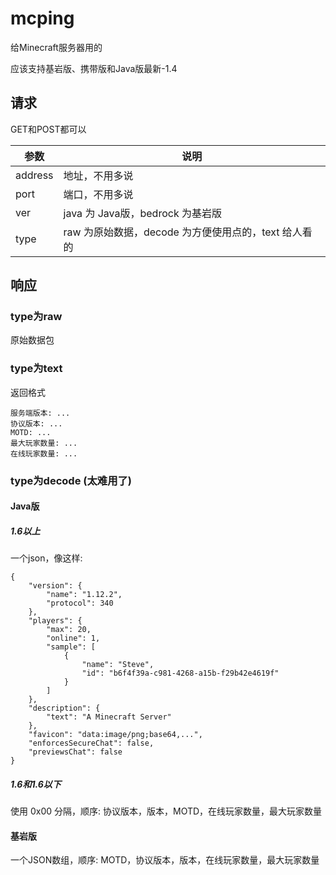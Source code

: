 # mcping
给Minecraft服务器用的

应该支持基岩版、携带版和Java版最新-1.4

## 请求
GET和POST都可以

| 参数 | 说明 |
| --- | ----------- |
| address | 地址，不用多说 |
| port | 端口，不用多说 |
| ver | java 为 Java版，bedrock 为基岩版 |
| type | raw 为原始数据，decode 为方便使用点的，text 给人看的 |

## 响应
### type为raw
原始数据包
### type为text
返回格式
```
服务端版本: ...
协议版本: ...
MOTD: ...
最大玩家数量: ...
在线玩家数量: ...
```
### type为decode (太难用了)
#### Java版
##### 1.6以上
一个json，像这样:
```
{
    "version": {
        "name": "1.12.2",
        "protocol": 340
    },
    "players": {
        "max": 20,
        "online": 1,
        "sample": [
            {
                "name": "Steve",
                "id": "b6f4f39a-c981-4268-a15b-f29b42e4619f"
            }
        ]
    },
    "description": {
        "text": "A Minecraft Server"
    },
    "favicon": "data:image/png;base64,...",
    "enforcesSecureChat": false,
    "previewsChat": false
}
```
##### 1.6和1.6以下
使用 0x00 分隔，顺序:
协议版本，版本，MOTD，在线玩家数量，最大玩家数量
#### 基岩版
一个JSON数组，顺序:
MOTD，协议版本，版本，在线玩家数量，最大玩家数量
